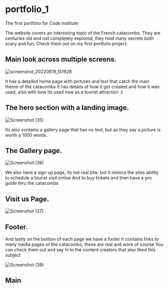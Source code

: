 # portfolio_1
The first portfolio for Code institute 

The website covers an interesting topic of the French catacombs.
They are centuries old and not completely explored, they hold many secrets both scary and fun.
Check them out on my first portfolio project.
<h2>Main look across multiple screens.</h2>

![screenshot_20220619_151928](https://user-images.githubusercontent.com/105302576/176996157-4289541d-a360-4b28-9177-b8dcca695ba6.png)

It has a detailed home page with pictures and text that catch the main theme of the catacombs 
It has details of how it got created and how it was used, also with how its used now as a tourist attraction :)
<br>
<h2>The hero section with a landing image.</h2>

![Screenshot (35)](https://user-images.githubusercontent.com/105302576/176996275-5f21f331-ea31-4b2c-a3bc-fd86b0d75e37.jpg)

Its also contains a gallery page that has no text, but as they say a picture is worth a 1000 words.
<br>
<h2>The Gallery page.</h2>

![Screenshot (36)](https://user-images.githubusercontent.com/105302576/176996297-aa762aca-5996-4f1f-be3e-1e9827cd268b.jpg)

We also have a sign up page, its not real btw, but it mimics the sites ability to schedule a tourist visit online 
And to buy tickets and then have a pro guide thru the catacombs 
<br>
<h2>Visit us Page.</h2>

![Screenshot (37)](https://user-images.githubusercontent.com/105302576/176996349-a64cc520-53e3-4059-bb1b-e755fb73ef3e.jpg)
<br>
<h2>Footer.</h2>

And lastly on the bottom of each page we have a footer
it contains links to many media pages of the catacombs, these are real and work of course
You can check them out and say hi to the content creators that also liked this subject 

![Screenshot (39)](https://user-images.githubusercontent.com/105302576/176996395-540f7bb4-2fb4-463d-92c0-127810137608.jpg)
<br>
<h2>Main </h2>
